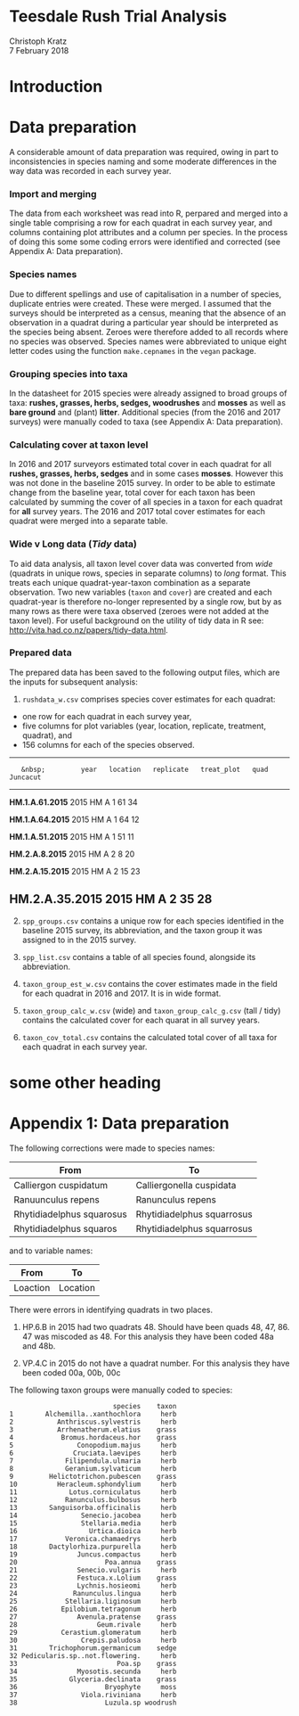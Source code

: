 # Teesdale Rush Trial Analysis
Christoph Kratz  
7 February 2018  



# Introduction

# Data preparation

A considerable amount of data preparation was required, owing in part to inconsistencies in species naming and some moderate differences in the way data was recorded in each survey year. 

### Import and merging
The data from each worksheet was read into R, perpared and merged into a single table comprising a row for each quadrat in each survey year, and columns containing plot attributes and a column per species.  In the process of doing this some some coding errors were identified and corrected (see Appendix A: Data preparation). 

### Species names
Due to different spellings and use of capitalisation in a number of species, duplicate entries were created.  These were merged. I assumed that the surveys should be interpreted as a census, meaning that the absence of an observation in a quadrat during a particular year should be interpreted as the species being absent.  Zeroes were therefore added to all records where no species was observed.  Species names were abbreviated to unique eight letter codes using the function `make.cepnames` in the `vegan` package.

### Grouping species into taxa
In the datasheet for 2015 species were already assigned to broad groups of taxa: **rushes, grasses, herbs, sedges, woodrushes** and **mosses** as well as **bare ground** and (plant) **litter**.  Additional species (from the 2016 and 2017 surveys) were manually coded to taxa (see Appendix A: Data preparation).  

### Calculating cover at taxon level
In 2016 and 2017 surveyors estimated total cover in each quadrat for all **rushes, grasses, herbs, sedges** and in some cases **mosses**. However this was not done in the baseline 2015 survey.  In order to be able to estimate change from the baseline year, total cover for each taxon has been calculated by summing the cover of all species in a taxon for each quadrat for **all** survey years.  The 2016 and 2017 total cover estimates for each quadrat were merged into a separate table.  

### Wide v Long data  (*Tidy* data)
To aid data analysis, all taxon level cover data was converted from *wide* (quadrats in unique rows, species in separate columns) to *long* format.  This treats each unique quadrat-year-taxon combination as a separate observation.  Two new variables (`taxon` and `cover`) are created and each quadrat-year is therefore no-longer represented by a single row, but by as many rows as there were taxa observed (zeroes were not added at the taxon level).  For useful background on the utility of tidy data in R see: http://vita.had.co.nz/papers/tidy-data.html.  

### Prepared data
The prepared data has been saved to the following output files, which are the inputs for subsequent analysis: 

1.  `rushdata_w.csv` comprises species cover estimates for each quadrat:  
  + one row for each quadrat in each survey year, 
  + five columns for plot variables (year, location, replicate, treatment, quadrat), and 
  + 156 columns for each of the species observed.      

---------------------------------------------------------------------------------
       &nbsp;         year   location   replicate   treat_plot   quad   Juncacut 
-------------------- ------ ---------- ----------- ------------ ------ ----------
 **HM.1.A.61.2015**   2015      HM          A           1         61       34    

 **HM.1.A.64.2015**   2015      HM          A           1         64       12    

 **HM.1.A.51.2015**   2015      HM          A           1         51       11    

 **HM.2.A.8.2015**    2015      HM          A           2         8        20    

 **HM.2.A.15.2015**   2015      HM          A           2         15       23    

 **HM.2.A.35.2015**   2015      HM          A           2         35       28    
---------------------------------------------------------------------------------
2. `spp_groups.csv` contains a unique row for each species identified in the baseline 2015 survey, its abbreviation, and the taxon group it was assigned to in the 2015 survey.  

3. `spp_list.csv` contains a table of all species found, alongside its abbreviation.  

4. `taxon_group_est_w.csv` contains the cover estimates made in the field for each quadrat in 2016 and 2017.  It is in wide format.  

5. `taxon_group_calc_w.csv` (wide) and `taxon_group_calc_g.csv` (tall / tidy) contains the calculated cover for each quarat in all survey years. 

6. `taxon_cov_total.csv` contains the calculated total cover of all taxa for each quadrat in each survey year.


# some other heading




# Appendix 1: Data preparation

The following corrections were made to species names: 

From |To
---|---
Calliergon cuspidatum |Calliergonella cuspidata
Ranuunculus  repens |Ranunculus repens
Rhytidiadelphus squarosus |Rhytidiadelphus squarrosus
Rhytidiadelphus squaros |Rhytidiadelphus squarrosus


and to variable names: 

From |To
---|---
Loaction |Location

There were errors in identifying quadrats in two places.  

1) HP.6.B in 2015 had two quadrats 48.  Should have been quads 48, 47, 86.  47 was miscoded as 48.  For this analysis they have been coded 48a and 48b.  

2) VP.4.C in 2015 do not have a quadrat number.  For this analysis they have been coded 00a, 00b, 00c


The following taxon groups were manually coded to species: 
```
                          species    taxon
1        Alchemilla..xanthochlora     herb
2           Anthriscus.sylvestris     herb
3           Arrhenatherum.elatius    grass
4            Bromus.hordaceus.hor    grass
5                Conopodium.majus     herb
6               Cruciata.laevipes     herb
7             Filipendula.ulmaria     herb
8             Geranium.sylvaticum     herb
9         Helictotrichon.pubescen    grass
10          Heracleum.sphondylium     herb
11             Lotus.corniculatus     herb
12            Ranunculus.bulbosus     herb
13        Sanguisorba.officinalis     herb
14                Senecio.jacobea     herb
15                Stellaria.media     herb
16                  Urtica.dioica     herb
17            Veronica.chamaedrys     herb
18        Dactylorhiza.purpurella     herb
19               Juncus.compactus     herb
20                      Poa.annua    grass
21               Senecio.vulgaris     herb
22               Festuca.x.Lolium    grass
23               Lychnis.hosieomi     herb
24              Ranunculus.lingua     herb
25            Stellaria.liginosum     herb
26           Epilobium.tetragonum     herb
27               Avenula.pratense    grass
28                    Geum.rivale     herb
29           Cerastium.glomeratum     herb
30                Crepis.paludosa     herb
31        Trichophorum.germanicum    sedge
32 Pedicularis.sp..not.flowering.     herb
33                         Poa.sp    grass
34               Myosotis.secunda     herb
35             Glyceria.declinata    grass
36                      Bryophyte     moss
37                Viola.riviniana     herb
38                      Luzula.sp woodrush
```

